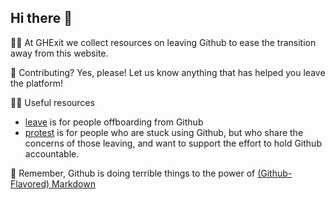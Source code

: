 ## Hi there 👋

🙋‍♀️ At GHExit we collect resources on leaving Github to ease the transition away from this website.

🌈 Contributing? Yes, please! Let us know anything that has helped you leave the platform!

👩‍💻 Useful resources
  * [leave](https://github.com/ghexit/protest) is for people offboarding from Github
  * [protest](https://github.com/ghexit/protest) is for people who are stuck using Github, but who share the concerns of those leaving, and want to support the effort to hold Github accountable.
  
🧙 Remember, Github is doing terrible things to the power of [(Github-Flavored) Markdown](https://docs.github.com/github/writing-on-github/getting-started-with-writing-and-formatting-on-github/basic-writing-and-formatting-syntax)
